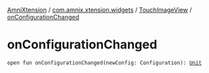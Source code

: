 [AmniXtension](../../index.md) / [com.amnix.xtension.widgets](../index.md) / [TouchImageView](index.md) / [onConfigurationChanged](./on-configuration-changed.md)

# onConfigurationChanged

`open fun onConfigurationChanged(newConfig: Configuration): `[`Unit`](https://kotlinlang.org/api/latest/jvm/stdlib/kotlin/-unit/index.html)